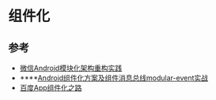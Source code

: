 # 组件化

## 参考

* [微信Android模块化架构重构实践](https://mp.weixin.qq.com/s/6Q818XA5FaHd7jJMFBG60w)
* \*\*\*\*[Android组件化方案及组件消息总线modular-event实战](https://tech.meituan.com/2018/12/20/modular-event.html)
* [百度App组件化之路](https://mp.weixin.qq.com/s/P-vREnrw4xGyhiugpzB-1Q)



